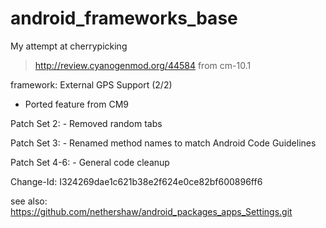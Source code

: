 android_frameworks_base
=======================
My attempt at cherrypicking
> http://review.cyanogenmod.org/44584
from cm-10.1

framework: External GPS Support (2/2)

- Ported feature from CM9

Patch Set 2:    - Removed random tabs

Patch Set 3:    - Renamed method names to match Android
                  Code Guidelines
                  
Patch Set 4-6:  - General code cleanup

Change-Id: I324269dae1c621b38e2f624e0ce82bf600896ff6

see also: https://github.com/nethershaw/android_packages_apps_Settings.git
